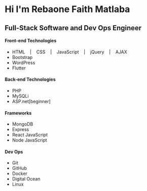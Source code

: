 
<html>
  <head>
    <link href="https://cdn.jsdelivr.net/npm/bootstrap@5.3.3/dist/css/bootstrap.min.css" rel="stylesheet" integrity="sha384-QWTKZyjpPEjISv5WaRU9OFeRpok6YctnYmDr5pNlyT2bRjXh0JMhjY6hW+ALEwIH" crossorigin="anonymous">
  </head>
  <body>
    <h1>Hi I'm Rebaone Faith Matlaba</h1>
    <h2>Full-Stack Software and Dev Ops Engineer</h2>
    <h4 class="font-weight-bolder">Front-end Technologies</h4>
    <ul>
      <li>HTML  &nbsp;&nbsp; | &nbsp;&nbsp; CSS  &nbsp;&nbsp; | &nbsp;&nbsp; JavaScript  &nbsp;&nbsp; | &nbsp;&nbsp; jQuery  &nbsp;&nbsp; | &nbsp;&nbsp; AJAX 
      <li>Bootstrap</li>
      <li>WordPress</li>
      <li>Flutter</li>
    </ul>
    <h4 class="font-weight-bolder">Back-end Technologies</h4>
    <ul>
      <li>PHP</li>
      <li>MySQLi</li>
      <li>ASP.net[beginner]</li>
    </ul>
    <h4 class="font-weight-bolder">Frameworks</h4>
    <ul>
      <li>MongoDB</li>
      <li>Express</li>
      <li>React JavaScript</li>
      <li>Node JavaScript</li>
    </ul>
    <h4 class="font-weight-bolder">Dev Ops</h4>
    <ul>
      <li>Git</li>
      <li>GitHub</li>
      <li>Docker</li>
      <li>Digital Ocean</li>
      <li>Linux</li>
    </ul>
  </body>
</html>
